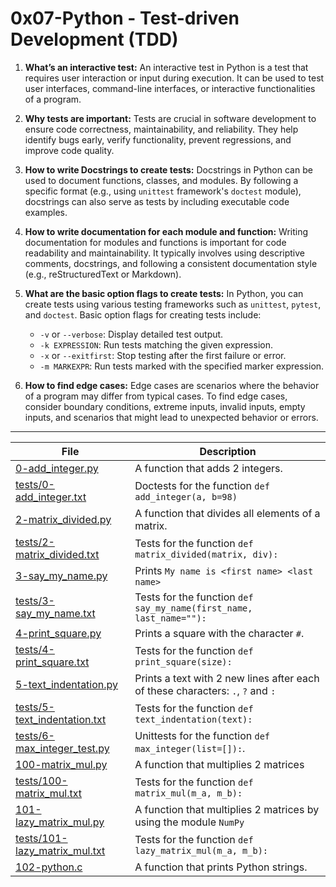 # 0x07-Python - Test-driven Development (TDD)

1. **What’s an interactive test:**
   An interactive test in Python is a test that requires user interaction or input during execution. It can be used to test user interfaces, command-line interfaces, or interactive functionalities of a program.

2. **Why tests are important:**
   Tests are crucial in software development to ensure code correctness, maintainability, and reliability. They help identify bugs early, verify functionality, prevent regressions, and improve code quality.

3. **How to write Docstrings to create tests:**
   Docstrings in Python can be used to document functions, classes, and modules. By following a specific format (e.g., using `unittest` framework's `doctest` module), docstrings can also serve as tests by including executable code examples.

4. **How to write documentation for each module and function:**
   Writing documentation for modules and functions is important for code readability and maintainability. It typically involves using descriptive comments, docstrings, and following a consistent documentation style (e.g., reStructuredText or Markdown).

5. **What are the basic option flags to create tests:**
   In Python, you can create tests using various testing frameworks such as `unittest`, `pytest`, and `doctest`. Basic option flags for creating tests include:
   - `-v` or `--verbose`: Display detailed test output.
   - `-k EXPRESSION`: Run tests matching the given expression.
   - `-x` or `--exitfirst`: Stop testing after the first failure or error.
   - `-m MARKEXPR`: Run tests marked with the specified marker expression.

6. **How to find edge cases:**
   Edge cases are scenarios where the behavior of a program may differ from typical cases. To find edge cases, consider boundary conditions, extreme inputs, invalid inputs, empty inputs, and scenarios that might lead to unexpected behavior or errors.

---


| File      | Description |
| ----------- | ----------- |
| [0-add_integer.py](./0-add_integer.py) | A function that adds 2 integers. |
| [tests/0-add_integer.txt](./tests/0-add_integer.txt) | Doctests for the function ``def add_integer(a, b=98)``|
| [2-matrix_divided.py](./2-matrix_divided.py) |  A function that divides all elements of a matrix. |
| [tests/2-matrix_divided.txt](./tests/2-matrix_divided.txt) | Tests for the function ``def matrix_divided(matrix, div):`` |
| [3-say_my_name.py](./3-say_my_name.py) | Prints ``My name is <first name> <last name>`` |
| [tests/3-say_my_name.txt](./tests/3-say_my_name.txt) | Tests for the function ``def say_my_name(first_name, last_name=""):`` |
| [4-print_square.py](./4-print_square.py) | Prints a square with the character ``#``. |
| [tests/4-print_square.txt](./tests/4-print_square.txt) | Tests for the function ``def print_square(size):`` |
| [5-text_indentation.py](./5-text_indentation.py) | Prints a text with 2 new lines after each of these characters: ``.``, ``?`` and ``:`` |
| [tests/5-text_indentation.txt](./tests/5-text_indentation.txt) | Tests for the function ``def text_indentation(text):`` |
| [tests/6-max_integer_test.py](./tests/6-max_integer_test.py) | Unittests for the function ``def max_integer(list=[]):``. |
| [100-matrix_mul.py](./100-matrix_mul.py) | A function that multiplies 2 matrices |
| [tests/100-matrix_mul.txt](./tests/100-matrix_mul.txt) | Tests for the function ``def matrix_mul(m_a, m_b):`` |
| [101-lazy_matrix_mul.py](./101-lazy_matrix_mul.py) |  A function that multiplies 2 matrices by using the module ``NumPy`` |
| [tests/101-lazy_matrix_mul.txt](./tests/101-lazy_matrix_mul.txt) | Tests for the function ``def lazy_matrix_mul(m_a, m_b):`` |
| [102-python.c](./102-python.c) | A function that prints Python strings. |

